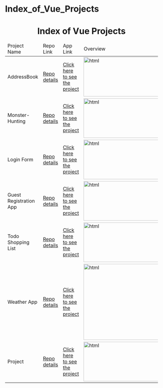 # Index_of_Vue_Projects


<p align="center"> 

<h1 align="center">Index of Vue Projects</h1>

</p>

<table>
    <thead>
        <tr>
            <td>Project Name</td>
            <td>Repo Link</td>
            <td>App Link</td>
            <td>Overview</td>
        </tr>
    </thead>
    <tbody> 
        <tr>
            <td>AddressBook</td>
            <td><a href="https://github.com/BasakKurtLab/addressbook" target="_blank">Repo details</a></td>
            <td><a href="https://basakkurtlab.github.io/addressbook/" target="_blank">Click here to see the project</a></td>
            <td><img style="width:250px;" src="https://user-images.githubusercontent.com/79793959/139824340-cafb89d9-6ed0-46db-b033-6a7e2780694b.png" alt="html" height=130></td> 
        </tr>
        <tr>
            <td>Monster-Hunting</td>
            <td><a href="https://github.com/BasakKurtLab/Monster-Hunting" target="_blank">Repo details</a></td>
            <td><a href="https://basakkurtlab.github.io/Monster-Hunting/" target="_blank">Click here to see the project</a></td>
            <td><img style="width:500px;" src="" alt="html" height=130></td> 
        </tr>
         <tr>
            <td>Login Form</td>
            <td><a href="https://github.com/BasakKurtLab/Login" target="_blank">Repo details</a></td>
            <td><a href="https://basakkurtlab.github.io/Login/" target="_blank">Click here to see the project</a></td>
            <td><img style="width:250px;" src="https://user-images.githubusercontent.com/79793959/139823925-f041887f-fe2e-45ca-a3fd-ed58a48353e5.png" alt="html" height=130></td> 
        </tr>
        <tr>
            <td>Guest Registration App</td>
            <td><a href="https://github.com/BasakKurtLab/Guest-Reg-App" target="_blank">Repo details</a></td>
            <td><a href="https://guest-reg-app.netlify.app/" target="_blank">Click here to see the project</a></td>
            <td><img style="width:500px;" src="" alt="html" height=130></td> 
        </tr>
         <tr>
            <td>Todo Shopping List</td>
            <td><a href="https://github.com/BasakKurtLab/todo-shopping-list" target="_blank">Repo details</a></td>
            <td><a href="https://todolist-vue-created.netlify.app/#/" target="_blank">Click here to see the project</a></td>
            <td><img style="width:250px;" src="https://user-images.githubusercontent.com/79793959/139823524-712b8e19-e42c-4402-b23e-6d93214d7700.png" alt="html" height=130></td> 
        </tr>
         <tr>
            <td>Weather App</td>
            <td><a href="https://github.com/BasakKurtLab/Weather_App" target="_blank">Repo details</a></td>
            <td><a href="https://peaceful-easley-eabf6a.netlify.app/" target="_blank">Click here to see the project</a></td>
            <td><img style="width:250px;" src="https://user-images.githubusercontent.com/79793959/139822450-0dfac236-a587-4925-bef4-5f8da9cd6876.png" alt="html" ></td> 
        </tr>
         <tr>
            <td>Project</td>
            <td><a href="" target="_blank">Repo details</a></td>
            <td><a href="" target="_blank">Click here to see the project</a></td>
            <td><img style="width:500px;" src="" alt="html" height=130></td> 
        </tr>
      
</tbody>
</table>